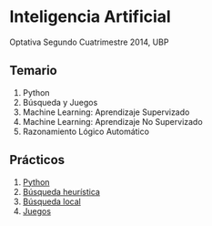 # Inteligencia Artificial

Optativa Segundo Cuatrimestre 2014, UBP

## Temario

1. Python
2. Búsqueda y Juegos
3. Machine Learning: Aprendizaje Supervizado
4. Machine Learning: Aprendizaje No Supervizado
5. Razonamiento Lógico Automático

## Prácticos

1. [Python](practico01.md)
2. [Búsqueda heurística](practico02.md)
3. [Búsqueda local](practico03.md)
4. [Juegos](practico04.md)

